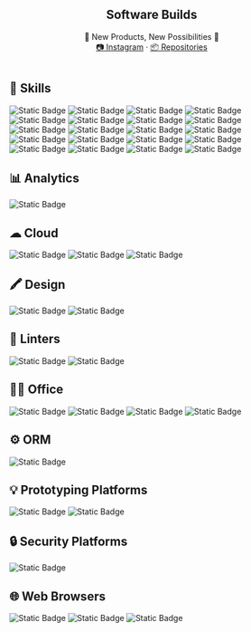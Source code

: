 <div align="center">
    <h2 align="center">Software Builds</h2>
    <span>🔘 New Products, New Possibilities 🔘</span>
    <br />
    <a 
        href="https://instagram.com/softwarebuilds"
    >📷 Instagram</a>
    ·
    <a 
        href="https://github.com/software-builds?tab=repositories"
    >📦 Repositories</a>
</div>
<br />
<div>
    <h2>🚀 Skills</h2>
    <img alt="Static Badge" src="https://img.shields.io/badge/HTML5-E34F26?style=for-the-badge&logo=html5&logoColor=white">
    <img alt="Static Badge" src="https://img.shields.io/badge/CSS3-1572B6?style=for-the-badge&logo=css3&logoColor=white">
    <img alt="Static Badge" src="https://img.shields.io/badge/SASS-CC6699?style=for-the-badge&logo=sass&logoColor=white">
    <img alt="Static Badge" src="https://img.shields.io/badge/TAILWIND_CSS-38B2AC?style=for-the-badge&logo=tailwind-css&logoColor=white">
    <img alt="Static Badge" src="https://img.shields.io/badge/TYPESCRIPT-007ACC?style=for-the-badge&logo=typescript&logoColor=white">
    <img alt="Static Badge" src="https://img.shields.io/badge/JAVASCRIPT-yellow?style=for-the-badge&logo=javascript&logoColor=white">
    <img alt="Static Badge" src="https://img.shields.io/badge/NODE.JS-43853D?style=for-the-badge&logo=node.js&logoColor=white">
    <img alt="Static Badge" src="https://img.shields.io/badge/JAVA-orange?style=for-the-badge&logo=openjdk&logoColor=white">
    <img alt="Static Badge" src="https://img.shields.io/badge/KOTLIN-purple?style=for-the-badge&logo=kotlin&logoColor=white">
    <img alt="Static Badge" src="https://img.shields.io/badge/PHP-777BB4?style=for-the-badge&logo=php&logoColor=white">
    <img alt="Static Badge" src="https://img.shields.io/badge/LARAVEL-FF2D20?style=for-the-badge&logo=laravel&logoColor=white">
    <img alt="Static Badge" src="https://img.shields.io/badge/MARKDOWN-black?style=for-the-badge&logo=markdown&logoColor=white">
    <img alt="Static Badge" src="https://img.shields.io/badge/REACT-black?style=for-the-badge&logo=react&logoColor=61DAFB">
    <img alt="Static Badge" src="https://img.shields.io/badge/REACT_ROUTER-CA4245?style=for-the-badge&logo=react-router&logoColor=white">
    <img alt="Static Badge" src="https://img.shields.io/badge/MONGODB-4EA94B?style=for-the-badge&logo=mongodb&logoColor=white">
    <img alt="Static Badge" src="https://img.shields.io/badge/MARIADB-black?style=for-the-badge&logo=mariadb&logoColor=white">
    <img alt="Static Badge" src="https://img.shields.io/badge/SQLITE-07405E?style=for-the-badge&logo=sqlite&logoColor=white">
    <img alt="Static Badge" src="https://img.shields.io/badge/JSON_WEB_TOKENS-black?style=for-the-badge&logo=json-web-tokens&logoColor=white">
    <img alt="Static Badge" src="https://img.shields.io/badge/SHELL-black?style=for-the-badge&logo=gnu-bash&logoColor=white">
    <img alt="Static Badge" src="https://img.shields.io/badge/AWS-orange?style=for-the-badge&logo=amazon-aws&logoColor=white">
    <h2>📊 Analytics</h2>
    <img alt="Static Badge" src="https://img.shields.io/badge/GOOGLE_ANALYTICS-E37400?style=for-the-badge&logo=google-analytics&logoColor=white">
    <h2>☁ Cloud</h2>
    <img alt="Static Badge" src="https://img.shields.io/badge/DIGITAL_OCEAN-0080FF?style=for-the-badge&logo=digitalocean&logoColor=white">
    <img alt="Static Badge" src="https://img.shields.io/badge/SALESFORCE-00A1E0?style=for-the-badge&logo=salesforce&logoColor=white">
    <img alt="Static Badge" src="https://img.shields.io/badge/VERCEL-black?style=for-the-badge&logo=vercel&logoColor=white">
    <h2>🖍 Design</h2>
    <img alt="Static Badge" src="https://img.shields.io/badge/FIGMA-F24E1E?style=for-the-badge&logo=figma&logoColor=white">
    <img alt="Static Badge" src="https://img.shields.io/badge/GIMP-5C5543?style=for-the-badge&logo=gimp&logoColor=white">
    <h2>🧐 Linters</h2>
    <img alt="Static Badge" src="https://img.shields.io/badge/ESLINT-3A33D1?style=for-the-badge&logo=eslint&logoColor=white">
    <img alt="Static Badge" src="https://img.shields.io/badge/PRETTIER-black?style=for-the-badge&logo=prettier&logoColor=white">
    <h2>👨‍💻 Office</h2>
    <img alt="Static Badge" src="https://img.shields.io/badge/NOTION-black?style=for-the-badge&logo=notion&logoColor=white">
    <img alt="Static Badge" src="https://img.shields.io/badge/OBSIDIAN-purple?style=for-the-badge&logo=obsidian&logoColor=white">
    <img alt="Static Badge" src="https://img.shields.io/badge/JIRA-0052CC?style=for-the-badge&logo=jira&logoColor=white">
    <img alt="Static Badge" src="https://img.shields.io/badge/CONFLUENCE-0052CC?style=for-the-badge&logo=confluence&logoColor=white">
    <h2>⚙️ ORM</h2>
    <img alt="Static Badge" src="https://img.shields.io/badge/PRISMA-3982CE?style=for-the-badge&logo=prisma&logoColor=white">
    <h2>💡 Prototyping Platforms</h2>
    <img alt="Static Badge" src="https://img.shields.io/badge/ARDUINO-00979D?style=for-the-badge&logo=arduino&logoColor=white">
    <img alt="Static Badge" src="https://img.shields.io/badge/RASPBERRY_PI-A22846?style=for-the-badge&logo=raspberry-pi&logoColor=white">
    <h2>🔒 Security Platforms</h2>
    <img alt="Static Badge" src="https://img.shields.io/badge/SNYK-4C4A73?style=for-the-badge&logo=snyk&logoColor=white">
    <h2>🌐 Web Browsers</h2>
    <img alt="Static Badge" src="https://img.shields.io/badge/ARC-4C4A73?style=for-the-badge&logo=arc&logoColor=white">
    <img alt="Static Badge" src="https://img.shields.io/badge/GOOGLE_CHROME-4285F4?style=for-the-badge&logo=google-chrome&logoColor=white">
    <img alt="Static Badge" src="https://img.shields.io/badge/SAFARI-black?style=for-the-badge&logo=safari&logoColor=white">
    
    

    


</div>

<!---
lamacode/lamacode is a ✨ special ✨ repository because its `README.md` (this file) appears on your GitHub profile.
You can click the Preview link to take a look at your changes.
--->
